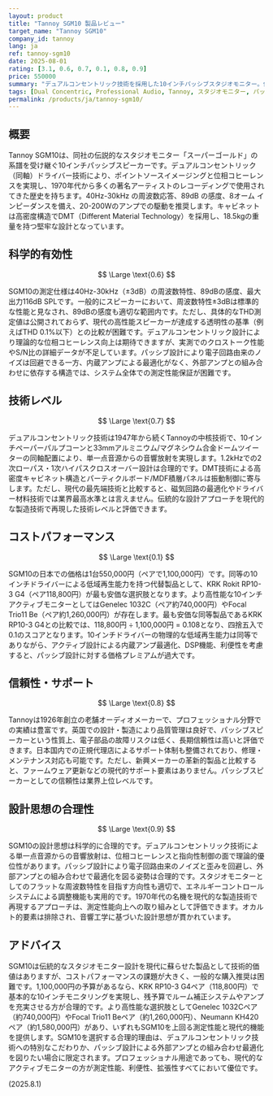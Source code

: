 ```yaml
---
layout: product
title: "Tannoy SGM10 製品レビュー"
target_name: "Tannoy SGM10"
company_id: tannoy
lang: ja
ref: tannoy-sgm10
date: 2025-08-01
rating: [3.1, 0.6, 0.7, 0.1, 0.8, 0.9]
price: 550000
summary: "デュアルコンセントリック技術を採用した10インチパッシブスタジオモニター。伝統的な設計と現代的な製造技術の融合を図るが、コストパフォーマンスに大きな課題"
tags: [Dual Concentric, Professional Audio, Tannoy, スタジオモニター, パッシブスピーカー]
permalink: /products/ja/tannoy-sgm10/
---
```

## 概要

Tannoy SGM10は、同社の伝説的なスタジオモニター「スーパーゴールド」の系譜を受け継ぐ10インチパッシブスピーカーです。デュアルコンセントリック（同軸）ドライバー技術により、ポイントソースイメージングと位相コヒーレンスを実現し、1970年代から多くの著名アーティストのレコーディングで使用されてきた歴史を持ちます。40Hz-30kHz の周波数応答、89dB の感度、8オーム インピーダンスを備え、20-200Wのアンプでの駆動を推奨します。キャビネットは高密度構造でDMT（Different Material Technology）を採用し、18.5kgの重量を持つ堅牢な設計となっています。

## 科学的有効性

$$ \Large \text{0.6} $$

SGM10の測定仕様は40Hz-30kHz（±3dB）の周波数特性、89dBの感度、最大出力116dB SPLです。一般的にスピーカーにおいて、周波数特性±3dBは標準的な性能と見なされ、89dBの感度も適切な範囲内です。ただし、具体的なTHD測定値は公開されておらず、現代の高性能スピーカーが達成する透明性の基準（例えばTHD 0.1%以下）との比較が困難です。デュアルコンセントリック設計により理論的な位相コヒーレンス向上は期待できますが、実測でのクロストーク性能やS/N比の詳細データが不足しています。パッシブ設計により電子回路由来のノイズは回避できる一方、内蔵アンプによる最適化がなく、外部アンプとの組み合わせに依存する構造では、システム全体での測定性能保証が困難です。

## 技術レベル

$$ \Large \text{0.7} $$

デュアルコンセントリック技術は1947年から続くTannoyの中核技術で、10インチペーパーパルプコーンと33mmアルミニウム/マグネシウム合金ドームツイーターの同軸配置により、単一点音源からの音響放射を実現します。1.2kHzでの2次ローパス・1次ハイパスクロスオーバー設計は合理的です。DMT技術による高密度キャビネット構造とパーティクルボード/MDF積層パネルは振動制御に寄与します。ただし、現代の最先端技術と比較すると、磁気回路の最適化やドライバー材料技術では業界最高水準とは言えません。伝統的な設計アプローチを現代的な製造技術で再現した技術レベルと評価できます。

## コストパフォーマンス

$$ \Large \text{0.1} $$

SGM10の日本での価格は1台550,000円（ペアで1,100,000円）です。同等の10インチドライバーによる低域再生能力を持つ代替製品として、KRK Rokit RP10-3 G4（ペア118,800円）が最も安価な選択肢となります。より高性能な10インチアクティブモニターとしてはGenelec 1032C（ペア約740,000円）やFocal Trio11 Be（ペア約1,260,000円）が存在します。最も安価な同等製品であるKRK RP10-3 G4との比較では、118,800円 ÷ 1,100,000円 = 0.108となり、四捨五入で0.1のスコアとなります。10インチドライバーの物理的な低域再生能力は同等でありながら、アクティブ設計による内蔵アンプ最適化、DSP機能、利便性を考慮すると、パッシブ設計に対する価格プレミアムが過大です。

## 信頼性・サポート

$$ \Large \text{0.8} $$

Tannoyは1926年創立の老舗オーディオメーカーで、プロフェッショナル分野での実績は豊富です。英国での設計・製造により品質管理は良好で、パッシブスピーカーという性質上、電子部品の故障リスクは低く、長期信頼性は高いと評価できます。日本国内での正規代理店によるサポート体制も整備されており、修理・メンテナンス対応も可能です。ただし、新興メーカーの革新的製品と比較すると、ファームウェア更新などの現代的サポート要素はありません。パッシブスピーカーとしての信頼性は業界上位レベルです。

## 設計思想の合理性

$$ \Large \text{0.9} $$

SGM10の設計思想は科学的に合理的です。デュアルコンセントリック技術による単一点音源からの音響放射は、位相コヒーレンスと指向性制御の面で理論的優位性があります。パッシブ設計により電子回路由来のノイズと歪みを回避し、外部アンプとの組み合わせで最適化を図る姿勢は合理的です。スタジオモニターとしてのフラットな周波数特性を目指す方向性も適切で、エネルギーコントロールシステムによる調整機能も実用的です。1970年代の名機を現代的な製造技術で再現するアプローチは、測定性能向上への取り組みとして評価できます。オカルト的要素は排除され、音響工学に基づいた設計思想が貫かれています。

## アドバイス

SGM10は伝統的なスタジオモニター設計を現代に蘇らせた製品として技術的価値はありますが、コストパフォーマンスの課題が大きく、一般的な購入推奨は困難です。1,100,000円の予算があるなら、KRK RP10-3 G4ペア（118,800円）で基本的な10インチモニタリングを実現し、残予算でルーム補正システムやアンプを充実させる方が合理的です。より高性能な選択肢としてGenelec 1032Cペア（約740,000円）やFocal Trio11 Beペア（約1,260,000円）、Neumann KH420ペア（約1,580,000円）があり、いずれもSGM10を上回る測定性能と現代的機能を提供します。SGM10を選択する合理的理由は、デュアルコンセントリック技術への特別なこだわりか、パッシブ設計による外部アンプとの組み合わせ最適化を図りたい場合に限定されます。プロフェッショナル用途であっても、現代的なアクティブモニターの方が測定性能、利便性、拡張性すべてにおいて優位です。

(2025.8.1)
